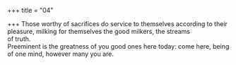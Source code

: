 +++
title = "04"

+++
Those worthy of sacrifices do service to themselves according to their  pleasure, milking for themselves the good milkers, the streams  
of truth.  
Preeminent is the greatness of you good ones here today: come here,  being of one mind, however many you are.  